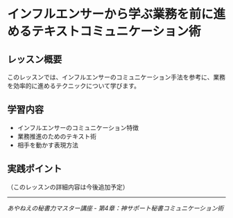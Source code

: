 # インフルエンサーから学ぶ業務を前に進めるテキストコミュニケーション術

## レッスン概要
このレッスンでは、インフルエンサーのコミュニケーション手法を参考に、業務を効率的に進めるテクニックについて学びます。

## 学習内容
- インフルエンサーのコミュニケーション特徴
- 業務推進のためのテキスト術
- 相手を動かす表現方法

## 実践ポイント
（このレッスンの詳細内容は今後追加予定）

---
*あやねえの秘書力マスター講座 - 第4章：神サポート秘書コミュニケーション術*
